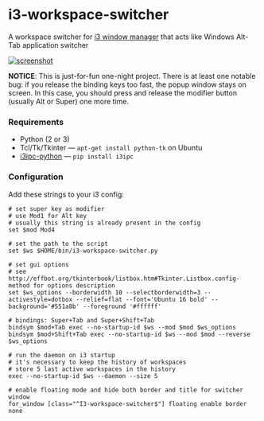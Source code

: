 i3-workspace-switcher
=====================

A workspace switcher for [i3 window manager][i3] that acts like Windows Alt-Tab application switcher

[![screenshot][screenshot-preview]][screenshot]

**NOTICE**: This is just-for-fun one-night project. There is at least one notable bug: if you release the binding keys too fast, the popup window stays on screen. In this case, you should press and release the modifier button (usually Alt or Super) one more time.



### Requirements

* Python (2 or 3)
* Tcl/Tk/Tkinter — `apt-get install python-tk` on Ubuntu
* [i3ipc-python][i3ipc-python] — `pip install i3ipc`



### Configuration

Add these strings to your i3 config:

```shell
# set super key as modifier
# use Mod1 for Alt key
# usually this string is already present in the config
set $mod Mod4

# set the path to the script
set $ws $HOME/bin/i3-workspace-switcher.py

# set gui options
# see http://effbot.org/tkinterbook/listbox.htm#Tkinter.Listbox.config-method for options description
set $ws_options --borderwidth 10 --selectborderwidth=3 --activestyle=dotbox --relief=flat --font='Ubuntu 16 bold' --background='#551a8b' --foreground '#ffffff'

# bindings: Super+Tab and Super+Shift+Tab
bindsym $mod+Tab exec --no-startup-id $ws --mod $mod $ws_options
bindsym $mod+Shift+Tab exec --no-startup-id $ws --mod $mod --reverse $ws_options

# run the daemon on i3 startup
# it's necessary to keep the history of workspaces
# store 5 last active workspaces in the history
exec --no-startup-id $ws --daemon --size 5

# enable floating mode and hide both border and title for switcher window
for_window [class="^I3-workspace-switcher$"] floating enable border none
```



[i3]: https://i3wm.org/
[screenshot-preview]: https://i.imgur.com/kIkZhQk.png
[screenshot]: https://i.imgur.com/NtiY6wS.png
[i3ipc-python]: https://github.com/acrisci/i3ipc-python
